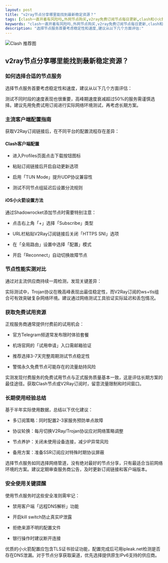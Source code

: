 ```yaml
---
layout: post
title: "v2ray节点分享哪里能找到最新稳定资源？"
tags: [clash一直开着有风险吗,外网节点购买,v2ray免费订阅节点每日更新,clash和小火箭,clash电脑端]
keywords: "clash一直开着有风险吗,外网节点购买,v2ray免费订阅节点每日更新,clash和小火箭,clash电脑端"
description: "选择节点服务首要考虑稳定性和速度,建议从以下几个方面评估:"
---
```


![Clash 推荐图](https://clashjd.github.io/assets/img/tiktok机场推荐.png)

## v2ray节点分享哪里能找到最新稳定资源？

### 如何选择合适的节点服务

选择节点服务首要考虑稳定性和速度，建议从以下几个方面评估：

测试不同时段的速度表现也很重要，高峰期速度衰减超过50%的服务需谨慎选择。建议先用免费试用订阅进行实际网络环境测试，再考虑长期方案。

### 主流客户端配置指南

获取V2Ray订阅链接后，在不同平台的配置流程存在差异：

#### Clash客户端配置

- 进入Profiles页面点击下载按钮图标

- 粘贴订阅链接后开启自动更新选项

- 启用「TUN Mode」提升UDP协议兼容性

- 测试不同节点组延迟后设置分流规则

#### iOS小火箭设置方法

通过Shadowrocket添加节点时需要特别注意：

- 点击右上角「+」选择「Subscribe」类型

- URL栏粘贴V2Ray订阅链接后关闭「HTTPS SNI」选项

- 在「全局路由」设置中选择「配置」模式

- 开启「Reconnect」自动切换故障节点

### 节点性能实测对比

通过对主流供应商持续一周检测，发现关键差异：

实际测试中，Trojan协议在晚高峰表现出最佳稳定性，而V2Ray订阅的ws+tls组合可有效突破复杂网络环境。建议通过网络测试工具验证实际延迟和丢包情况。

### 获取免费试用资源

正规服务商通常提供付费前的试用机会：

- 官方Telegram频道常发布限时体验套餐

- 机场官网的「试用申请」入口需邮箱验证

- 推荐选择3-7天完整周期测试节点稳定性

- 警惕永久免费节点可能存在的流量劫持风险

实测发现付费服务的免费试用节点与正式服务质量基本一致，这是评估长期方案的最佳途径。获取Clash节点或V2Ray订阅时，留意流量限制和时间窗口。

### 长期使用经验总结

基于半年实际使用数据，总结以下优化建议：

- 多订阅策略：同时配置2-3家服务预防单点故障

- 协议轮换：每月切换V2Ray/Trojan协议应对网络策略调整

- 节点养护：关闭未使用设备连接，减少IP异常风险

- 备用方案：准备SSR订阅应对特殊时期协议屏蔽

选择节点服务如同选择网络管道，没有绝对最好的节点分享，只有最适合当前网络环境的方案。建议定期审查服务商公告，及时更新订阅链接和客户端版本。

### 安全使用关键提醒

使用节点服务时这些安全准则需牢记：

- 禁用客户端「远程DNS解析」功能

- 开启kill switch防止真实IP泄露

- 拒绝来源不明的配置文件

- 银行操作时建议断开连接

优质的小火箭配置应包含TLS证书验证功能，配置完成后可用ipleak.net检测是否存在DNS泄漏。对于节点分享获取渠道，优先选择提供原生IPv6支持的供应商。